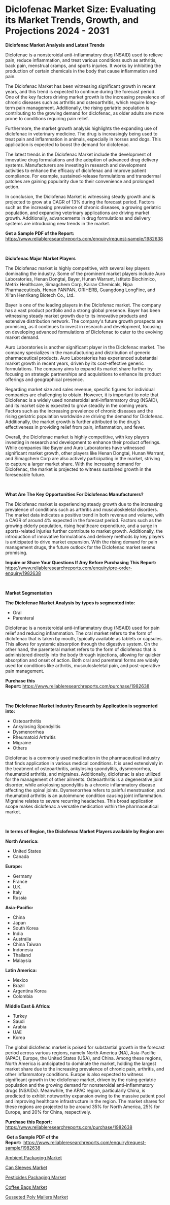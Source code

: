 <p><h1>Diclofenac Market Size: Evaluating its Market Trends, Growth, and Projections 2024 - 2031</h1></p><p><strong>Diclofenac Market Analysis and Latest Trends</strong></p>
<p><p>Diclofenac is a nonsteroidal anti-inflammatory drug (NSAID) used to relieve pain, reduce inflammation, and treat various conditions such as arthritis, back pain, menstrual cramps, and sports injuries. It works by inhibiting the production of certain chemicals in the body that cause inflammation and pain.</p><p>The Diclofenac Market has been witnessing significant growth in recent years, and this trend is expected to continue during the forecast period. One of the key factors driving market growth is the increasing prevalence of chronic diseases such as arthritis and osteoarthritis, which require long-term pain management. Additionally, the rising geriatric population is contributing to the growing demand for diclofenac, as older adults are more prone to conditions requiring pain relief.</p><p>Furthermore, the market growth analysis highlights the expanding use of diclofenac in veterinary medicine. The drug is increasingly being used to treat pain and inflammation in animals, especially in horses and dogs. This application is expected to boost the demand for diclofenac.</p><p>The latest trends in the Diclofenac Market include the development of innovative drug formulations and the adoption of advanced drug delivery systems. Manufacturers are investing in research and development activities to enhance the efficacy of diclofenac and improve patient compliance. For example, sustained-release formulations and transdermal patches are gaining popularity due to their convenience and prolonged action.</p><p>In conclusion, the Diclofenac Market is witnessing steady growth and is projected to grow at a CAGR of 13% during the forecast period. Factors such as the increasing prevalence of chronic diseases, a growing geriatric population, and expanding veterinary applications are driving market growth. Additionally, advancements in drug formulations and delivery systems are introducing new trends in the market.</p></p>
<p><strong>Get a Sample PDF of the Report:&nbsp;</strong> <a href="https://www.reliableresearchreports.com/enquiry/request-sample/1982638">https://www.reliableresearchreports.com/enquiry/request-sample/1982638</a></p>
<p>&nbsp;</p>
<p><strong>Diclofenac Major Market Players</strong></p>
<p><p>The Diclofenac market is highly competitive, with several key players dominating the industry. Some of the prominent market players include Auro Laboratories, Henan Dongtai, Bayer, Hunan Warrant, Istituto Biochimico, Metrix Healthcare, Simagchem Corp, Kairav Chemicals, Nipa Pharmaceuticals, Henan PANPAN, ORIHERB, Guangdong LongFine, and Xi'an Henrikang Biotech Co., Ltd.</p><p>Bayer is one of the leading players in the Diclofenac market. The company has a vast product portfolio and a strong global presence. Bayer has been witnessing steady market growth due to its innovative products and extensive distribution network. The company's future growth prospects are promising, as it continues to invest in research and development, focusing on developing advanced formulations of Diclofenac to cater to the evolving market demand.</p><p>Auro Laboratories is another significant player in the Diclofenac market. The company specializes in the manufacturing and distribution of generic pharmaceutical products. Auro Laboratories has experienced substantial market growth in recent years, driven by its cost-effective generic formulations. The company aims to expand its market share further by focusing on strategic partnerships and acquisitions to enhance its product offerings and geographical presence.</p><p>Regarding market size and sales revenue, specific figures for individual companies are challenging to obtain. However, it is important to note that Diclofenac is a widely used nonsteroidal anti-inflammatory drug (NSAID), and its market size is expected to grow steadily in the coming years. Factors such as the increasing prevalence of chronic diseases and the rising geriatric population worldwide are driving the demand for Diclofenac. Additionally, the market growth is further attributed to the drug's effectiveness in providing relief from pain, inflammation, and fever.</p><p>Overall, the Diclofenac market is highly competitive, with key players investing in research and development to enhance their product offerings. While companies like Bayer and Auro Laboratories have witnessed significant market growth, other players like Henan Dongtai, Hunan Warrant, and Simagchem Corp are also actively participating in the market, striving to capture a larger market share. With the increasing demand for Diclofenac, the market is projected to witness sustained growth in the foreseeable future.</p></p>
<p>&nbsp;</p>
<p><strong>What Are The Key Opportunities For Diclofenac Manufacturers?</strong></p>
<p><p>The Diclofenac market is experiencing steady growth due to the increasing prevalence of conditions such as arthritis and musculoskeletal disorders. The market data indicates a positive trend in both revenue and volume, with a CAGR of around 4% expected in the forecast period. Factors such as the growing elderly population, rising healthcare expenditure, and a surge in sports-related injuries further contribute to market growth. Additionally, the introduction of innovative formulations and delivery methods by key players is anticipated to drive market expansion. With the rising demand for pain management drugs, the future outlook for the Diclofenac market seems promising.</p></p>
<p><strong>Inquire or Share Your Questions If Any Before Purchasing This Report:</strong> <a href="https://www.reliableresearchreports.com/enquiry/pre-order-enquiry/1982638">https://www.reliableresearchreports.com/enquiry/pre-order-enquiry/1982638</a></p>
<p>&nbsp;</p>
<p><strong>Market Segmentation</strong></p>
<p><strong>The Diclofenac Market Analysis by types is segmented into:</strong></p>
<p><ul><li>Oral</li><li>Parenteral</li></ul></p>
<p><p>Diclofenac is a nonsteroidal anti-inflammatory drug (NSAID) used for pain relief and reducing inflammation. The oral market refers to the form of diclofenac that is taken by mouth, typically available as tablets or capsules. This allows for systemic absorption through the digestive system. On the other hand, the parenteral market refers to the form of diclofenac that is administered directly into the body through injections, allowing for quicker absorption and onset of action. Both oral and parenteral forms are widely used for conditions like arthritis, musculoskeletal pain, and post-operative pain management.</p></p>
<p><strong>Purchase this Report:&nbsp;</strong><a href="https://www.reliableresearchreports.com/purchase/1982638">https://www.reliableresearchreports.com/purchase/1982638</a></p>
<p>&nbsp;</p>
<p><strong>The Diclofenac Market Industry Research by Application is segmented into:</strong></p>
<p><ul><li>Osteoarthritis</li><li>Ankylosing Spondylitis</li><li>Dysmenorrhea</li><li>Rheumatoid Arthritis</li><li>Migraine</li><li>Others</li></ul></p>
<p><p>Diclofenac is a commonly used medication in the pharmaceutical industry that finds application in various medical conditions. It is used extensively in the treatment of osteoarthritis, ankylosing spondylitis, dysmenorrhea, rheumatoid arthritis, and migraines. Additionally, diclofenac is also utilized for the management of other ailments. Osteoarthritis is a degenerative joint disorder, while ankylosing spondylitis is a chronic inflammatory disease affecting the spinal joints. Dysmenorrhea refers to painful menstruation, and rheumatoid arthritis is an autoimmune condition causing joint inflammation. Migraine relates to severe recurring headaches. This broad application scope makes diclofenac a versatile medication within the pharmaceutical market.</p></p>
<p>&nbsp;</p>
<p><strong>In terms of Region, the Diclofenac Market Players available by Region are:</strong></p>
<p>
    <p> <strong> North America: </strong>
        <ul>
            <li>United States</li>
            <li>Canada</li>
        </ul>
        </p> 
    <p> <strong> Europe: </strong>
        <ul>
            <li>Germany</li>
            <li>France</li>
            <li>U.K.</li>
            <li>Italy</li>
            <li>Russia</li>
        </ul>
        </p> 
    <p> <strong> Asia-Pacific: </strong>
        <ul>
            <li>China</li>
            <li>Japan</li>
            <li>South Korea</li>
            <li>India</li>
            <li>Australia</li>
            <li>China Taiwan</li>
            <li>Indonesia</li>
            <li>Thailand</li>
            <li>Malaysia</li>
        </ul>
        </p> 
    <p> <strong> Latin America: </strong>
        <ul>
            <li>Mexico</li>
            <li>Brazil</li>
            <li>Argentina Korea</li>
            <li>Colombia</li>
        </ul>
        </p> 
    <p> <strong> Middle East & Africa: </strong>
        <ul>
            <li>Turkey</li>
            <li>Saudi</li>
            <li>Arabia</li>
            <li>UAE</li>
            <li>Korea</li>
        </ul>
    </p>
    </p>
<p><p>The global diclofenac market is poised for substantial growth in the forecast period across various regions, namely North America (NA), Asia-Pacific (APAC), Europe, the United States (USA), and China. Among these regions, North America is anticipated to dominate the market, holding the largest market share due to the increasing prevalence of chronic pain, arthritis, and other inflammatory conditions. Europe is also expected to witness significant growth in the diclofenac market, driven by the rising geriatric population and the growing demand for nonsteroidal anti-inflammatory drugs (NSAIDs). Meanwhile, the APAC region, particularly China, is predicted to exhibit noteworthy expansion owing to the massive patient pool and improving healthcare infrastructure in the region. The market shares for these regions are projected to be around 35% for North America, 25% for Europe, and 20% for China, respectively.</p></p>
<p><strong>Purchase this Report: </strong><a href="https://www.reliableresearchreports.com/purchase/1982638">https://www.reliableresearchreports.com/purchase/1982638</a></p>
<p>&nbsp;<strong>Get a Sample PDF of the Report:&nbsp;&nbsp;</strong><a href="https://www.reliableresearchreports.com/enquiry/request-sample/1982638">https://www.reliableresearchreports.com/enquiry/request-sample/1982638</a></p>
<p><strong></strong></p>
<p><p><a href="https://github.com/mahnoor2003/Market-Research-Report-List-2/blob/main/ambient-packaging-market.md">Ambient Packaging Market</a></p><p><a href="https://github.com/abdelrhmankishk22/Market-Research-Report-List-2/blob/main/can-sleeves-market.md">Can Sleeves Market</a></p><p><a href="https://github.com/provorikovar/Market-Research-Report-List-2/blob/main/pesticides-packaging-market.md">Pesticides Packaging Market</a></p><p><a href="https://github.com/marloy8/Market-Research-Report-List-2/blob/main/coffee-bags-market.md">Coffee Bags Market</a></p><p><a href="https://github.com/aliciawhite5576/Market-Research-Report-List-2/blob/main/gusseted-poly-mailers-market.md">Gusseted Poly Mailers Market</a></p></p>
